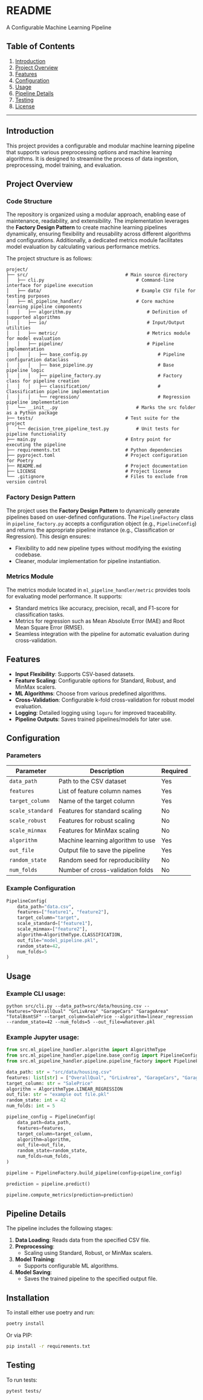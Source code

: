 # README

A Configurable Machine Learning Pipeline

## Table of Contents

1. [Introduction](#introduction)
2. [Project Overview](#project-overview)
3. [Features](#features)
4. [Configuration](#configuration)
5. [Usage](#usage)
6. [Pipeline Details](#pipeline-details)
7. [Testing](#testing)
8. [License](#license)

---

## Introduction

This project provides a configurable and modular machine learning pipeline that supports various preprocessing options
and machine learning algorithms. It is designed to streamline the process of data ingestion, preprocessing, model
training, and evaluation.

## Project Overview

### Code Structure

The repository is organized using a modular approach, enabling ease of maintenance, readability, and extensibility. The
implementation leverages the **Factory Design Pattern** to create machine learning pipelines dynamically, ensuring
flexibility and reusability across different algorithms and configurations. Additionally, a dedicated metrics module
facilitates model evaluation by calculating various performance metrics.

The project structure is as follows:

```
project/
├── src/                                    # Main source directory
│   ├── cli.py                                  # Command-line interface for pipeline execution
│   ├── data/                                   # Example CSV file for testing purposes
│   ├── ml_pipeline_handler/                    # Core machine learning pipeline components
│   │   ├── algorithm.py                            # Definition of supported algorithms
│   │   ├── io/                                     # Input/Output utilities
│   │   ├── metric/                                 # Metrics module for model evaluation
│   │   ├── pipeline/                               # Pipeline implementation
│   │   │   ├── base_config.py                          # Pipeline configuration dataclass
│   │   │   ├── base_pipeline.py                        # Base pipeline logic
│   │   │   ├── pipeline_factory.py                     # Factory class for pipeline creation
│   │   │   ├── classification/                         # Classification pipeline implementation
│   │   │   └── regression/                             # Regression pipeline implementation
│   └── __init__.py                             # Marks the src folder as a Python package
├── tests/                                  # Test suite for the project
│   └── decision_tree_pipeline_test.py          # Unit tests for pipeline functionality
├── main.py                                 # Entry point for executing the pipeline
├── requirements.txt                        # Python dependencies
├── pyproject.toml                          # Project configuration for Poetry
├── README.md                               # Project documentation
├── LICENSE                                 # Project license
└── .gitignore                              # Files to exclude from version control
```

### Factory Design Pattern

The project uses the **Factory Design Pattern** to dynamically generate pipelines based on user-defined configurations.
The `PipelineFactory` class in `pipeline_factory.py` accepts a configuration object (e.g., `PipelineConfig`) and returns
the appropriate pipeline instance (e.g., Classification or Regression). This design ensures:

- Flexibility to add new pipeline types without modifying the existing codebase.
- Cleaner, modular implementation for pipeline instantiation.

### Metrics Module

The metrics module located in `ml_pipeline_handler/metric` provides tools for evaluating model performance. It supports:

- Standard metrics like accuracy, precision, recall, and F1-score for classification tasks.
- Metrics for regression such as Mean Absolute Error (MAE) and Root Mean Square Error (RMSE).
- Seamless integration with the pipeline for automatic evaluation during cross-validation.

## Features

- **Input Flexibility**: Supports CSV-based datasets.
- **Feature Scaling**: Configurable options for Standard, Robust, and MinMax scalers.
- **ML Algorithms**: Choose from various predefined algorithms.
- **Cross-Validation**: Configurable k-fold cross-validation for robust model evaluation.
- **Logging**: Detailed logging using `loguru` for improved traceability.
- **Pipeline Outputs**: Saves trained pipelines/models for later use.

## Configuration

### Parameters

| Parameter        | Description                       | Required |
|------------------|-----------------------------------|----------|
| `data_path`      | Path to the CSV dataset           | Yes      |
| `features`       | List of feature column names      | Yes      |
| `target_column`  | Name of the target column         | Yes      |
| `scale_standard` | Features for standard scaling     | No       |
| `scale_robust`   | Features for robust scaling       | No       |
| `scale_minmax`   | Features for MinMax scaling       | No       |
| `algorithm`      | Machine learning algorithm to use | Yes      |
| `out_file`       | Output file to save the pipeline  | Yes      |
| `random_state`   | Random seed for reproducibility   | No       |
| `num_folds`      | Number of cross-validation folds  | No       |

### Example Configuration

```python
PipelineConfig(
    data_path="data.csv",
    features=["feature1", "feature2"],
    target_column="target",
    scale_standard=["feature1"],
    scale_minmax=["feature2"],
    algorithm=AlgorithmType.CLASSIFICATION,
    out_file="model_pipeline.pkl",
    random_state=42,
    num_folds=5
)
```

## Usage

### Example CLI usage:

```shell
python src/cli.py --data_path=src/data/housing.csv --features="OverallQual" "GrLivArea" "GarageCars" "GarageArea" "TotalBsmtSF" --target_column=SalePrice --algorithm=linear_regression --random_state=42 --num_folds=5 --out_file=whatever.pkl
```

### Example Jupyter usage:

```python
from src.ml_pipeline_handler.algorithm import AlgorithmType
from src.ml_pipeline_handler.pipeline.base_config import PipelineConfig
from src.ml_pipeline_handler.pipeline.pipeline_factory import PipelineFactory

data_path: str = "src/data/housing.csv"
features: list[str] = ["OverallQual", "GrLivArea", "GarageCars", "GarageArea", "TotalBsmtSF"]
target_column: str = "SalePrice"
algorithm = AlgorithmType.LINEAR_REGRESSION
out_file: str = "example out file.pkl"
random_state: int = 42
num_folds: int = 5

pipeline_config = PipelineConfig(
    data_path=data_path,
    features=features,
    target_column=target_column,
    algorithm=algorithm,
    out_file=out_file,
    random_state=random_state,
    num_folds=num_folds,
)

pipeline = PipelineFactory.build_pipeline(config=pipeline_config)

prediction = pipeline.predict()

pipeline.compute_metrics(prediction=prediction)
```

## Pipeline Details

The pipeline includes the following stages:

1. **Data Loading**: Reads data from the specified CSV file.
2. **Preprocessing**:
    - Scaling using Standard, Robust, or MinMax scalers.
3. **Model Training**:
    - Supports configurable ML algorithms.
4. **Model Saving**:
    - Saves the trained pipeline to the specified output file.

## Installation

To install either use poetry and run:

```bash
poetry install
```

Or via PIP:

```bash
pip install -r requirements.txt
```

## Testing

To run tests:

```bash
pytest tests/
```